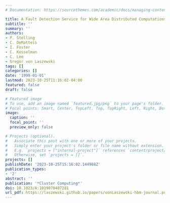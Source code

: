 ```yaml
---
# Documentation: https://sourcethemes.com/academic/docs/managing-content/

title: A Fault Detection Service for Wide Area Distributed Computations
subtitle: ''
summary: ''
authors:
- P. Stelling
- C. DeMatteis
- I. Foster
- C. Kesselman
- C. Lee
- Gregor von Laszewski
tags: []
categories: []
date: '1999-01-01'
lastmod: 2023-10-25T11:16:02-04:00
featured: false
draft: false

# Featured image
# To use, add an image named `featured.jpg/png` to your page's folder.
# Focal points: Smart, Center, TopLeft, Top, TopRight, Left, Right, BottomLeft, Bottom, BottomRight.
image:
  caption: ''
  focal_point: ''
  preview_only: false

# Projects (optional).
#   Associate this post with one or more of your projects.
#   Simply enter your project's folder or file name without extension.
#   E.g. `projects = ["internal-project"]` references `content/project/deep-learning/index.md`.
#   Otherwise, set `projects = []`.
projects: []
publishDate: '2023-10-25T15:16:02.144988Z'
publication_types:
- '2'
abstract: ''
publication: '*Cluster Computing*'
doi: 10.1023/A:1019070407281
url_pdf: https://laszewski.github.io/papers/vonLaszewski-hbm-journal.pdf
---
```

